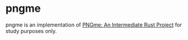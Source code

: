 # pngme

pngme is an implementation of [PNGme: An Intermediate Rust Project](https://picklenerd.github.io/pngme_book/) for study purposes only.
